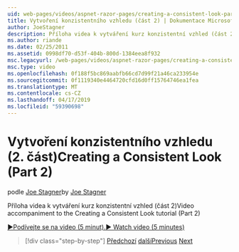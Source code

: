 ```yaml
---
uid: web-pages/videos/aspnet-razor-pages/creating-a-consistent-look-part-2
title: Vytvoření konzistentního vzhledu (část 2) | Dokumentace Microsoftu
author: JoeStagner
description: Příloha videa k vytváření kurz konzistentní vzhled (část 2)
ms.author: riande
ms.date: 02/25/2011
ms.assetid: 0998df70-d53f-404b-800d-1384eea8f932
msc.legacyurl: /web-pages/videos/aspnet-razor-pages/creating-a-consistent-look-part-2
msc.type: video
ms.openlocfilehash: 0f188f5bc869aabfb66cd7d99f21a46ca233954e
ms.sourcegitcommit: 0f1119340e4464720cfd16d0ff15764746ea1fea
ms.translationtype: MT
ms.contentlocale: cs-CZ
ms.lasthandoff: 04/17/2019
ms.locfileid: "59390698"
---
```

# <a name="creating-a-consistent-look-part-2"></a><span data-ttu-id="5ed39-103">Vytvoření konzistentního vzhledu (2. část)</span><span class="sxs-lookup"><span data-stu-id="5ed39-103">Creating a Consistent Look (Part 2)</span></span>

<span data-ttu-id="5ed39-104">podle [Joe Stagner](https://github.com/JoeStagner)</span><span class="sxs-lookup"><span data-stu-id="5ed39-104">by [Joe Stagner](https://github.com/JoeStagner)</span></span>

<span data-ttu-id="5ed39-105">Příloha videa k vytváření kurz konzistentní vzhled (část 2)</span><span class="sxs-lookup"><span data-stu-id="5ed39-105">Video accompaniment to the Creating a Consistent Look tutorial (Part 2)</span></span>

[<span data-ttu-id="5ed39-106">&#9654;Podívejte se na video (5 minut).</span><span class="sxs-lookup"><span data-stu-id="5ed39-106">&#9654; Watch video (5 minutes)</span></span>](https://channel9.msdn.com/Blogs/ASP-NET-Site-Videos/creating-a-consistent-look-part-2)

> [!div class="step-by-step"]
> <span data-ttu-id="5ed39-107">[Předchozí](creating-a-consistent-look-part-1.md)
> [další](working-with-forms-part-1.md)</span><span class="sxs-lookup"><span data-stu-id="5ed39-107">[Previous](creating-a-consistent-look-part-1.md)
[Next](working-with-forms-part-1.md)</span></span>
